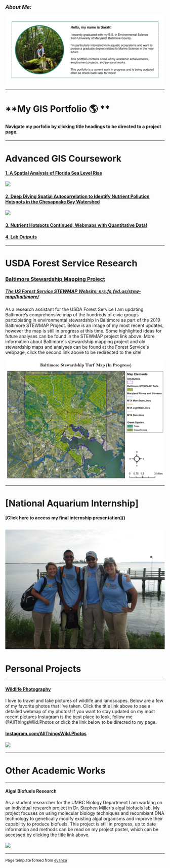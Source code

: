 ### ***About Me:***
<img src="images/AboutMe.jpg?raw=true"/>

---

# **My GIS Portfolio :earth_americas: **
#### Navigate my porfolio by clicking title headings to be directed to a project page. 
---
# Advanced GIS Coursework 

#### [1. A Spatial Analysis of Florida Sea Level Rise ](/project1_486/index.md)
<img src="https://rad-sc.github.io/project1_486/images/SeaLevelRise.gif?raw=true"/>

#### [2. Deep Diving Spatial Autocorrelation to Identify Nutrient Pollution Hotspots in the Chesapeake Bay Watershed ](/project2_486/index.md)
<img src="https://rad-sc.github.io/project2_486/WaterQualityStations.jpg?raw=true"/>

#### [3. Nutrient Hotspots Continued, Webmaps with Quantitative Data! ](FinalProject_486/index.md)

#### [4. Lab Outputs ](/labs/index.md) 

---
# USDA Forest Service Research

### [Baltimore Stewardship Mapping Project](project_STEWMAP/index.md)

##### [The US Forest Service STEWMAP Website: nrs.fs.fed.us/stew-map/baltimore/](https://www.nrs.fs.fed.us/stew-map/baltimore/)
As a research assistant for the USDA Forest Service I am updating Baltimore’s comprehensive map of the hundreds of civic groups partcipiating in environmental stewardship in Baltimore as part of the 2019 Baltimore STEWMAP Project. Below is an image of my most recent updates, however the map is still in progress at this time. Some highlighted ideas for future analyses can be found in the STEWMAP project link above. 
More information about Baltimore's stewardship mapping project and old stewardship maps and analyses can be found at the Forest Service's webpage, click the second link above to be redirected to the site!
<br><br>
<img src="project_STEWMAP/STEWMAP2.jpg?raw=true"/>

---
# [National Aquarium Internship]
#### [Click here to access my final internship presentation](<a href="UCEEI_presentation.pdf"></a>) 

<a href="pdfs/UCEEI_presentation.pdf" class="image fit"><img src="images/UCEEI_Interns.jpg" alt=""></a>
---

# Personal Projects
---
#### [Wildlife Photography](https://rad-sc.github.io/Webmap/qgis2web_photomap/index.html)
I love to travel and take pictures of wildlife and landscapes. Below are a few of my favorite photos that I've taken. Click the title link above to see a detailed webmap of my photos! If you want to stay updated on my most recent pictures Instagram is the best place to look, follow me @AllThingsWild.Photos or click the link below to be directed to my page.
#### [Instagram.com/AllThingsWild.Photos](https://www.instagram.com/allthingswild.photos/)
<img src="https://rad-sc.github.io/images/20200129_004923-COLLAGE.jpg?raw=true"/>

---
# Other Academic Works
---
#### Algal Biofuels Research
As a student researcher for the UMBC Biology Department I am working on an individual research project in Dr. Stephen Miller's algal biofuels lab. My project focuses on using molecular biology techniques and recombiant DNA technology to genetically modify existing algal organisms and improve their capability to produce biofuels. This project is still in progress, up to date information and methods can be read on my project poster, which can be accessed by clicking the title link above.
<br><br>
<img src="images/algae culture.jpg?raw=true"/>

---
<p style="font-size:12px">Page template forked from <a href="https://github.com/evanca/quick-portfolio">evanca</a></p>
<!-- Remove above link if you don't want to attibute -->
